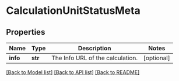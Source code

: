 # CalculationUnitStatusMeta


## Properties
Name | Type | Description | Notes
------------ | ------------- | ------------- | -------------
**info** | **str** | The Info URL of the calculation. | [optional] 

[[Back to Model list]](../README.md#documentation-for-models) [[Back to API list]](../README.md#documentation-for-api-endpoints) [[Back to README]](../README.md)


